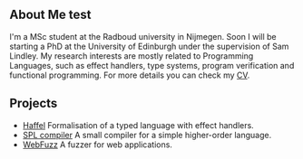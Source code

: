 ## About Me test
I'm a MSc student at the Radboud university in Nijmegen.
Soon I will be starting a PhD at the University of Edinburgh under the supervision of Sam Lindley.
My research interests are mostly related to Programming Languages, such as effect handlers, type systems, program verification and functional programming.
For more details you can check my [CV](/curriculum_vitae.pdf).

## Projects
- [Haffel](https://gitlab.science.ru.nl/ovrooij/haffel) Formalisation of a typed language with effect handlers.
- [SPL compiler](https://github.com/ovanr/spl-compiler) A small compiler for a simple higher-order language.
- [WebFuzz](https://github.com/ovanr/webFuzz) A fuzzer for web applications. 
